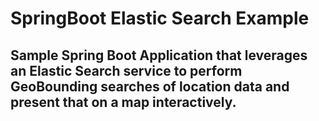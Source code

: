 # SpringBoot Elastic Search Example

## Sample Spring Boot Application that leverages an Elastic Search service to perform GeoBounding searches of location data and present that on a map interactively.
